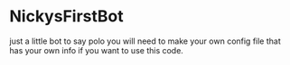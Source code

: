 # NickysFirstBot
just a little bot to say polo
you will need to make your own config file that has your own info if you want to use this code.
